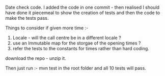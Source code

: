 Date check code. 
I added the code in one commit - then realised I should have done it piecemeal to show the creation of tests and then the code to make the tests pass. 

Things to consider if given more time :-
1. Locale - will the call centre be in a different locale ? 
2. use an Immutable map for the storgae of the opening times ? 
3. refer the tests to the constants for times rather than hard coding.

download the repo - unzip it. 

Then just run :-
mvn test 
in the root folder and all 10 tests will pass. 
